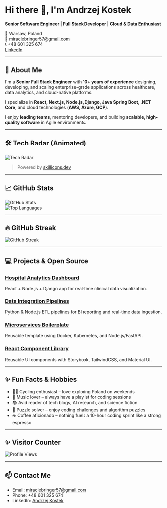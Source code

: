 # Hi there 👋, I'm Andrzej Kostek

**Senior Software Engineer | Full Stack Developer | Cloud & Data Enthusiast**  

📍 Warsaw, Poland  
📧 miraclebringer57@gmail.com  
📞 +48 601 325 674  
[LinkedIn](https://www.linkedin.com/in/andrzej-kostek-9a19a0388/)

---

## 🚀 About Me

I'm a **Senior Full Stack Engineer** with **10+ years of experience** designing, developing, and scaling enterprise-grade applications across healthcare, data analytics, and cloud-native platforms.  

I specialize in **React, Next.js, Node.js, Django, Java Spring Boot, .NET Core**, and cloud technologies (**AWS, Azure, GCP**).  

I enjoy **leading teams**, mentoring developers, and building **scalable, high-quality software** in Agile environments.

---

## 🛠 Tech Radar (Animated)

![Tech Radar](https://skillicons.dev/icons?i=python,java,csharp,js,ts,nodejs,react,nextjs,django,spring,aws,azure,gcp,docker,kubernetes,terraform,postgres,mysql,mongodb,kafka,rabbitmq,jest,pytest,tailwind,materialui)

> Powered by [skillicons.dev](https://skillicons.dev)

---

## 📈 GitHub Stats

![GitHub Stats](https://github-readme-stats.vercel.app/api?username=HickAI&show_icons=true&theme=radical)  
![Top Languages](https://github-readme-stats.vercel.app/api/top-langs/?username=HickAI&layout=compact&theme=radical)

---

## 🔥 GitHub Streak

![GitHub Streak](https://github-readme-streak-stats.herokuapp.com/?user=HickAI&theme=radical&hide_border=true)

---

## 💻 Projects & Open Source

### [Hospital Analytics Dashboard](https://github.com/HickAI/react-python)  
React + Node.js + Django app for real-time clinical data visualization.

### [Data Integration Pipelines](https://github.com/HickAI/data-pipelines)  
Python & Node.js ETL pipelines for BI reporting and real-time data ingestion.

### [Microservices Boilerplate](https://github.com/HickAI/microservices-boilerplate)  
Reusable template using Docker, Kubernetes, and Node.js/FastAPI.

### [React Component Library](https://github.com/HickAI/react-components)  
Reusable UI components with Storybook, TailwindCSS, and Material UI.

---

## ✨ Fun Facts & Hobbies

- 🚴‍♂️ Cycling enthusiast – love exploring Poland on weekends  
- 🎵 Music lover – always have a playlist for coding sessions  
- 📚 Avid reader of tech blogs, AI research, and science fiction  
- 🧩 Puzzle solver – enjoy coding challenges and algorithm puzzles  
- ☕ Coffee aficionado – nothing fuels a 10-hour coding sprint like a strong espresso  

---

## ✨ Visitor Counter

![Profile Views](https://visitor-badge.laobi.icu/badge?page_id=HickAI&type=flat&title=Visitors&color=4CAF50&text=white&icon=eye)

---

## 📫 Contact Me

- Email: miraclebringer57@gmail.com  
- Phone: +48 601 325 674  
- LinkedIn: [Andrzej Kostek](https://www.linkedin.com/in/andrzej-kostek-9a19a0388/)  

